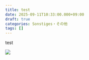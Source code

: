 ```yaml
---
title: test
date: 2025-09-11T10:33:00.000+09:00
draft: true
categories: Sonstiges・その他
tags: []
---
```

test

![](/images/uploads/actual_progress.png)
